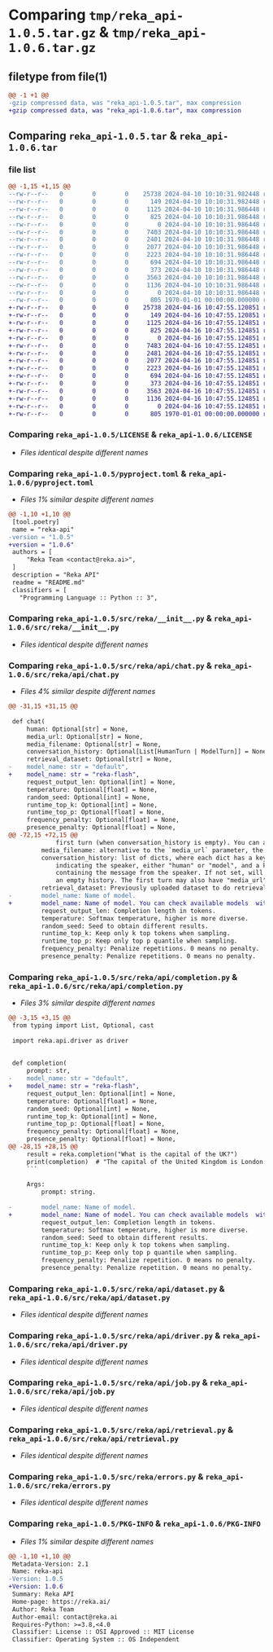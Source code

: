 # Comparing `tmp/reka_api-1.0.5.tar.gz` & `tmp/reka_api-1.0.6.tar.gz`

## filetype from file(1)

```diff
@@ -1 +1 @@
-gzip compressed data, was "reka_api-1.0.5.tar", max compression
+gzip compressed data, was "reka_api-1.0.6.tar", max compression
```

## Comparing `reka_api-1.0.5.tar` & `reka_api-1.0.6.tar`

### file list

```diff
@@ -1,15 +1,15 @@
--rw-r--r--   0        0        0    25738 2024-04-10 10:10:31.982448 reka_api-1.0.5/LICENSE
--rw-r--r--   0        0        0      149 2024-04-10 10:10:31.982448 reka_api-1.0.5/README.md
--rw-r--r--   0        0        0     1125 2024-04-10 10:10:31.986448 reka_api-1.0.5/pyproject.toml
--rw-r--r--   0        0        0      825 2024-04-10 10:10:31.986448 reka_api-1.0.5/src/reka/__init__.py
--rw-r--r--   0        0        0        0 2024-04-10 10:10:31.986448 reka_api-1.0.5/src/reka/api/__init__.py
--rw-r--r--   0        0        0     7403 2024-04-10 10:10:31.986448 reka_api-1.0.5/src/reka/api/chat.py
--rw-r--r--   0        0        0     2401 2024-04-10 10:10:31.986448 reka_api-1.0.5/src/reka/api/completion.py
--rw-r--r--   0        0        0     2077 2024-04-10 10:10:31.986448 reka_api-1.0.5/src/reka/api/dataset.py
--rw-r--r--   0        0        0     2223 2024-04-10 10:10:31.986448 reka_api-1.0.5/src/reka/api/driver.py
--rw-r--r--   0        0        0      694 2024-04-10 10:10:31.986448 reka_api-1.0.5/src/reka/api/job.py
--rw-r--r--   0        0        0      373 2024-04-10 10:10:31.986448 reka_api-1.0.5/src/reka/api/models.py
--rw-r--r--   0        0        0     3563 2024-04-10 10:10:31.986448 reka_api-1.0.5/src/reka/api/retrieval.py
--rw-r--r--   0        0        0     1136 2024-04-10 10:10:31.986448 reka_api-1.0.5/src/reka/errors.py
--rw-r--r--   0        0        0        0 2024-04-10 10:10:31.986448 reka_api-1.0.5/src/reka/py.typed
--rw-r--r--   0        0        0      805 1970-01-01 00:00:00.000000 reka_api-1.0.5/PKG-INFO
+-rw-r--r--   0        0        0    25738 2024-04-16 10:47:55.120851 reka_api-1.0.6/LICENSE
+-rw-r--r--   0        0        0      149 2024-04-16 10:47:55.120851 reka_api-1.0.6/README.md
+-rw-r--r--   0        0        0     1125 2024-04-16 10:47:55.124851 reka_api-1.0.6/pyproject.toml
+-rw-r--r--   0        0        0      825 2024-04-16 10:47:55.124851 reka_api-1.0.6/src/reka/__init__.py
+-rw-r--r--   0        0        0        0 2024-04-16 10:47:55.124851 reka_api-1.0.6/src/reka/api/__init__.py
+-rw-r--r--   0        0        0     7483 2024-04-16 10:47:55.124851 reka_api-1.0.6/src/reka/api/chat.py
+-rw-r--r--   0        0        0     2481 2024-04-16 10:47:55.124851 reka_api-1.0.6/src/reka/api/completion.py
+-rw-r--r--   0        0        0     2077 2024-04-16 10:47:55.124851 reka_api-1.0.6/src/reka/api/dataset.py
+-rw-r--r--   0        0        0     2223 2024-04-16 10:47:55.124851 reka_api-1.0.6/src/reka/api/driver.py
+-rw-r--r--   0        0        0      694 2024-04-16 10:47:55.124851 reka_api-1.0.6/src/reka/api/job.py
+-rw-r--r--   0        0        0      373 2024-04-16 10:47:55.124851 reka_api-1.0.6/src/reka/api/models.py
+-rw-r--r--   0        0        0     3563 2024-04-16 10:47:55.124851 reka_api-1.0.6/src/reka/api/retrieval.py
+-rw-r--r--   0        0        0     1136 2024-04-16 10:47:55.124851 reka_api-1.0.6/src/reka/errors.py
+-rw-r--r--   0        0        0        0 2024-04-16 10:47:55.124851 reka_api-1.0.6/src/reka/py.typed
+-rw-r--r--   0        0        0      805 1970-01-01 00:00:00.000000 reka_api-1.0.6/PKG-INFO
```

### Comparing `reka_api-1.0.5/LICENSE` & `reka_api-1.0.6/LICENSE`

 * *Files identical despite different names*

### Comparing `reka_api-1.0.5/pyproject.toml` & `reka_api-1.0.6/pyproject.toml`

 * *Files 1% similar despite different names*

```diff
@@ -1,10 +1,10 @@
 [tool.poetry]
 name = "reka-api"
-version = "1.0.5"
+version = "1.0.6"
 authors = [
     "Reka Team <contact@reka.ai>",
 ]
 description = "Reka API"
 readme = "README.md"
 classifiers = [
   "Programming Language :: Python :: 3",
```

### Comparing `reka_api-1.0.5/src/reka/__init__.py` & `reka_api-1.0.6/src/reka/__init__.py`

 * *Files identical despite different names*

### Comparing `reka_api-1.0.5/src/reka/api/chat.py` & `reka_api-1.0.6/src/reka/api/chat.py`

 * *Files 4% similar despite different names*

```diff
@@ -31,15 +31,15 @@
 
 def chat(
     human: Optional[str] = None,
     media_url: Optional[str] = None,
     media_filename: Optional[str] = None,
     conversation_history: Optional[List[HumanTurn | ModelTurn]] = None,
     retrieval_dataset: Optional[str] = None,
-    model_name: str = "default",
+    model_name: str = "reka-flash",
     request_output_len: Optional[int] = None,
     temperature: Optional[float] = None,
     random_seed: Optional[int] = None,
     runtime_top_k: Optional[int] = None,
     runtime_top_p: Optional[float] = None,
     frequency_penalty: Optional[float] = None,
     presence_penalty: Optional[float] = None,
@@ -72,15 +72,15 @@
             first turn (when conversation_history is empty). You can also send base64 media in the format data:image/{image_format};base64,{base64_image}
         media_filename: alternative to the `media_url` parameter, the location of a local file.``
         conversation_history: list of dicts, where each dict has a key "type"
             indicating the speaker, either "human" or "model", and a key "text"
             containing the message from the speaker. If not set, will default to
             an empty history. The first turn may also have "media_url" set.
         retrieval_dataset: Previously uploaded dataset to do retrieval on.
-        model_name: Name of model.
+        model_name: Name of model. You can check available models  with `reka.get_models()`. Defaults to flash.
         request_output_len: Completion length in tokens.
         temperature: Softmax temperature, higher is more diverse.
         random_seed: Seed to obtain different results.
         runtime_top_k: Keep only k top tokens when sampling.
         runtime_top_p: Keep only top p quantile when sampling.
         frequency_penalty: Penalize repetitions. 0 means no penalty.
         presence_penalty: Penalize repetitions. 0 means no penalty.
```

### Comparing `reka_api-1.0.5/src/reka/api/completion.py` & `reka_api-1.0.6/src/reka/api/completion.py`

 * *Files 3% similar despite different names*

```diff
@@ -3,15 +3,15 @@
 from typing import List, Optional, cast
 
 import reka.api.driver as driver
 
 
 def completion(
     prompt: str,
-    model_name: str = "default",
+    model_name: str = "reka-flash",
     request_output_len: Optional[int] = None,
     temperature: Optional[float] = None,
     random_seed: Optional[int] = None,
     runtime_top_k: Optional[int] = None,
     runtime_top_p: Optional[float] = None,
     frequency_penalty: Optional[float] = None,
     presence_penalty: Optional[float] = None,
@@ -28,15 +28,15 @@
     result = reka.completion("What is the capital of the UK?")
     print(completion)  # "The capital of the United Kingdom is London. ..."
     ```
 
     Args:
         prompt: string.
 
-        model_name: Name of model.
+        model_name: Name of model. You can check available models  with `reka.get_models()`. Defaults to flash.
         request_output_len: Completion length in tokens.
         temperature: Softmax temperature, higher is more diverse.
         random_seed: Seed to obtain different results.
         runtime_top_k: Keep only k top tokens when sampling.
         runtime_top_p: Keep only top p quantile when sampling.
         frequency_penalty: Penalize repetition. 0 means no penalty.
         presence_penalty: Penalize repetition. 0 means no penalty.
```

### Comparing `reka_api-1.0.5/src/reka/api/dataset.py` & `reka_api-1.0.6/src/reka/api/dataset.py`

 * *Files identical despite different names*

### Comparing `reka_api-1.0.5/src/reka/api/driver.py` & `reka_api-1.0.6/src/reka/api/driver.py`

 * *Files identical despite different names*

### Comparing `reka_api-1.0.5/src/reka/api/job.py` & `reka_api-1.0.6/src/reka/api/job.py`

 * *Files identical despite different names*

### Comparing `reka_api-1.0.5/src/reka/api/retrieval.py` & `reka_api-1.0.6/src/reka/api/retrieval.py`

 * *Files identical despite different names*

### Comparing `reka_api-1.0.5/src/reka/errors.py` & `reka_api-1.0.6/src/reka/errors.py`

 * *Files identical despite different names*

### Comparing `reka_api-1.0.5/PKG-INFO` & `reka_api-1.0.6/PKG-INFO`

 * *Files 1% similar despite different names*

```diff
@@ -1,10 +1,10 @@
 Metadata-Version: 2.1
 Name: reka-api
-Version: 1.0.5
+Version: 1.0.6
 Summary: Reka API
 Home-page: https://reka.ai/
 Author: Reka Team
 Author-email: contact@reka.ai
 Requires-Python: >=3.8,<4.0
 Classifier: License :: OSI Approved :: MIT License
 Classifier: Operating System :: OS Independent
```

